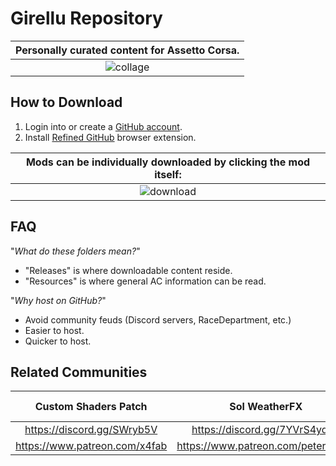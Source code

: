 # Girellu Repository

| Personally curated content for Assetto Corsa. |
|:---:|
| ![collage](https://user-images.githubusercontent.com/90503800/138016607-573ee225-5e9d-45e9-99cd-e915353ff5da.png) |

## How to Download
1. Login into or create a [GitHub account](https://github.com/login).
2. Install [Refined GitHub](https://github.com/sindresorhus/refined-github#install "GitHub Repository") browser extension.

| Mods can be individually downloaded by clicking the mod itself: |
|:---:|
| ![download](https://user-images.githubusercontent.com/90503800/138023634-fdf9545b-e314-4933-b5d9-34fc4590fa99.png) |

## FAQ
"*What do these folders mean?*"
* "Releases" is where downloadable content reside.
* "Resources" is where general AC information can be read.

"*Why host on GitHub?*"
* Avoid community feuds (Discord servers, RaceDepartment, etc.)
* Easier to host.
* Quicker to host.

## Related Communities
Custom Shaders Patch | Sol WeatherFX | Girellu (Troubleshooting and help)
|:---:|:---:|:---:|
https://discord.gg/SWryb5V | https://discord.gg/7YVrS4ydaA | https://discord.gg/jgG738MtCe
https://www.patreon.com/x4fab | https://www.patreon.com/peterboese | -

